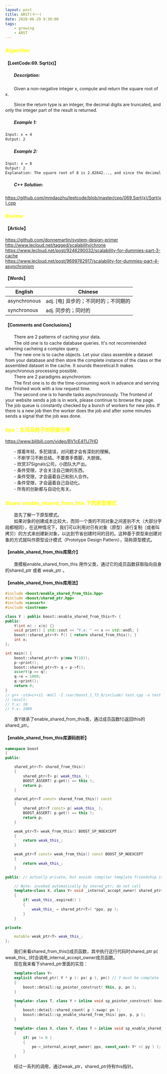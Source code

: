 ```yaml
---
layout: post
title: ARST(十一)
date: 2020-06-29 9:30:00
tags: 
	- growing
	- ARST
---
```


###  <font color=yellow>Algorithm</font>

#### **【LeetCode:69. Sqrt(x)】**

##### 　　Description:
　　Given a non-negative integer x, compute and return the square root of x.  

　　Since the return type is an integer, the decimal digits are truncated, and only the integer part of the result is returned.  

##### 　　Example 1:
```sh
Input: x = 4
Output: 2
```

##### 　　Example 2:
```sh
Input: x = 8
Output: 2
Explanation: The square root of 8 is 2.82842..., and since the decimal part is truncated, 2 is returned.
```

##### 　　C++ Solution:
https://github.com/mmdaozhu/leetcode/blob/master/cpp/069.Sqrt(x)/Sqrt(x).cpp  

###  <font color=yellow>Review</font>

#### **【Article】**
https://github.com/donnemartin/system-design-primer  
http://www.lecloud.net/tagged/scalability/chrone  
https://www.lecloud.net/post/9246290032/scalability-for-dummies-part-3-cache  
https://www.lecloud.net/post/9699762917/scalability-for-dummies-part-4-asynchronism  

#### **【Words】**

English | Chinese
-|-
asynchronous | adj. [电] 异步的；不同时的；不同期的
synchronous | adj. 同步的；同时的

#### **【Comments and Conclusions】**
　　There are 2 patterns of caching your data.  
　　The old one is to cache database queries. It's not recommended whening cacheing a complex query.  
　　The new one is to cache objects. Let your class assemble a dataset from your database and then store the complete instance of the class or the assembled dataset in the cache. It sounds theoretical.It makes asynchronous processing possible.  
　　There are 2 paradigms asynchronism.  
　　The first one is to do the time-consuming work in advance and serving the finished work with a low request time.  
　　The second one is to handle tasks asynchronously. The frontend of your website sends a job is in work, please continue to browse the page. The job queue is constantly checked by a bunch of workers for new jobs. If there is a new job then the worker does the job and after some minutes sends a signal that the job was done.  

###  <font color=yellow>tips：左耳朵耗子的经验分享</font>
https://www.bilibili.com/video/BV1cE411J7HD  

　　- 撑着年轻，多犯错误，对问题才会有深刻的理解。  
　　- 不断学习不断总结。不要畏手畏脚，大胆做。  
　　- 欣赏37Signals公司，小团队大产出。  
　　- 条件受限，才会关注自己做的东西。  
　　- 条件受限，才会逼着自己和别人合作。  
　　- 条件受限，才会逼着自己自动化。  
　　- 所有的创新都与自动化有关。  

###  <font color=yellow>Share: enable_shared_from_this 下的原型模式</font>
　　首先了解一下原型模式。  
　　如果对象的创建成本比较大，而同一个类的不同对象之间差别不大（大部分字段都相同），在这种情况下，我们可以利用对已有对象（原型）进行复制（或者叫拷贝）的方式来创建新对象，以达到节省创建时间的目的。这种基于原型来创建对象的方式就叫作原型设计模式（Prototype Design Pattern），简称原型模式。  

#### **【enable_shared_from_this库简介】**
　　类模板enable_shared_from_this 用作父类，通过它的成员函数获取指向自身的shared_ptr 或者 weak_ptr 。  

#### **【enable_shared_from_this库用法】**
```c++
#include <boost/enable_shared_from_this.hpp>
#include <boost/shared_ptr.hpp>
#include <cassert>
#include <iostream>

class Y : public boost::enable_shared_from_this<Y> {
public:
    Y(int n) : x(n) {}
    void print() { std::cout << "Y.x: " << x << std::endl; }
    boost::shared_ptr<Y> f() { return shared_from_this(); }
    int x;
};

int main() {
    boost::shared_ptr<Y> p(new Y(10));
    p->print();
    boost::shared_ptr<Y> q = p->f();
    assert(p == q);
    q->x = 1000;
    q->print();
    return 0;
}
// g++ -std=c++11 -Wall -I /var/boost_1_73_0/include/ test.cpp -o test
// result:
// Y.x: 10
// Y.x: 1000
```
　　类Y继承了enable_shared_from_this类，通过成员函数f()返回this的shared_ptr。  

#### **【enable_shared_from_this库源码剖析】**
```c++
namespace boost
{
public:

    shared_ptr<T> shared_from_this()
    {
        shared_ptr<T> p( weak_this_ );
        BOOST_ASSERT( p.get() == this );
        return p;
    }

    shared_ptr<T const> shared_from_this() const
    {
        shared_ptr<T const> p( weak_this_ );
        BOOST_ASSERT( p.get() == this );
        return p;
    }

    weak_ptr<T> weak_from_this() BOOST_SP_NOEXCEPT
    {
        return weak_this_;
    }

    weak_ptr<T const> weak_from_this() const BOOST_SP_NOEXCEPT
    {
        return weak_this_;
    }

public: // actually private, but avoids compiler template friendship issues

    // Note: invoked automatically by shared_ptr; do not call
    template<class X, class Y> void _internal_accept_owner( shared_ptr<X> const * ppx, Y * py ) const BOOST_SP_NOEXCEPT
    {
        if( weak_this_.expired() )
        {
            weak_this_ = shared_ptr<T>( *ppx, py );
        }
    }

private:

    mutable weak_ptr<T> weak_this_;
};
```
　　我们来看shared_from_this()成员函数，其中执行这行代码时shared_ptr<T> p( weak_this_ )时会调用_internal_accept_owner成员函数。  
　　现在我来看下shared_ptr里面的实现：  
```c++
    template<class Y>
    explicit shared_ptr( Y * p ): px( p ), pn() // Y must be complete
    {
        boost::detail::sp_pointer_construct( this, p, pn );
    }

    template< class T, class Y > inline void sp_pointer_construct( boost::shared_ptr< T > * ppx, Y * p, boost::detail::shared_count & pn )
    {
        boost::detail::shared_count( p ).swap( pn );
        boost::detail::sp_enable_shared_from_this( ppx, p, p );
    }

    template< class X, class Y, class T > inline void sp_enable_shared_from_this( boost::shared_ptr<X> const * ppx, Y const * py,     boost::enable_shared_from_this< T > const * pe )
    {
        if( pe != 0 )
        {
            pe->_internal_accept_owner( ppx, const_cast< Y* >( py ) );
        }
    }
```
　　经过一系列的调用，通过weak_ptr，shared_ptr<T>持有this指针。  

